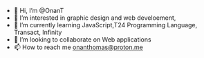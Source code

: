 - 👋 Hi, I’m @OnanT
- 👀 I’m interested in graphic design and web develoement,
- 🌱 I’m currently learning JavaScript,T24 Programming Language, Transact, Infinity
- 💞️ I’m looking to collaborate on Web applications
- 📫 How to reach me onanthomas@proton.me

<!---
OnanT/OnanT is a ✨ special ✨ repository because its `README.md` (this file) appears on your GitHub profile.
You can click the Preview link to take a look at your changes.
--->
